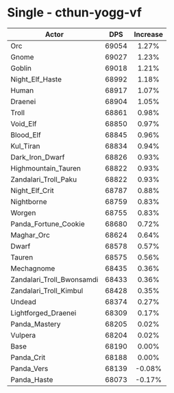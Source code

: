 # Single - cthun-yogg-vf
| Actor | DPS | Increase |
|---|:---:|:---:|
|Orc|69054|1.27%|
|Gnome|69027|1.23%|
|Goblin|69018|1.21%|
|Night_Elf_Haste|68992|1.18%|
|Human|68917|1.07%|
|Draenei|68904|1.05%|
|Troll|68861|0.98%|
|Void_Elf|68850|0.97%|
|Blood_Elf|68845|0.96%|
|Kul_Tiran|68834|0.94%|
|Dark_Iron_Dwarf|68826|0.93%|
|Highmountain_Tauren|68822|0.93%|
|Zandalari_Troll_Paku|68822|0.93%|
|Night_Elf_Crit|68787|0.88%|
|Nightborne|68759|0.83%|
|Worgen|68755|0.83%|
|Panda_Fortune_Cookie|68680|0.72%|
|Maghar_Orc|68624|0.64%|
|Dwarf|68578|0.57%|
|Tauren|68575|0.56%|
|Mechagnome|68435|0.36%|
|Zandalari_Troll_Bwonsamdi|68433|0.36%|
|Zandalari_Troll_Kimbul|68428|0.35%|
|Undead|68374|0.27%|
|Lightforged_Draenei|68309|0.17%|
|Panda_Mastery|68205|0.02%|
|Vulpera|68204|0.02%|
|Base|68190|0.00%|
|Panda_Crit|68188|0.00%|
|Panda_Vers|68139|-0.08%|
|Panda_Haste|68073|-0.17%|
